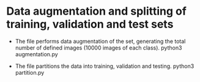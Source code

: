 # Data augmentation and splitting of training, validation and test sets

- The file performs data augmentation of the set, generating the total number of defined images (10000 images of each class).
python3 augmentation.py

- The file partitions the data into training, validation and testing.
python3 partition.py
